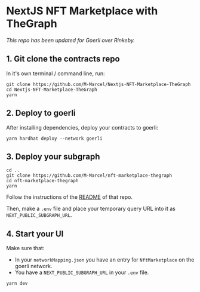 # NextJS NFT Marketplace with TheGraph

*This repo has been updated for Goerli over Rinkeby.*

## 1. Git clone the contracts repo

In it's own terminal / command line, run: 

```
git clone https://github.com/M-Marcel/Nextjs-NFT-Marketplace-TheGraph
cd Nextjs-NFT-Marketplace-TheGraph
yarn
```

## 2. Deploy to goerli 

After installing dependencies, deploy your contracts to goerli:

```
yarn hardhat deploy --network goerli
```

## 3. Deploy your subgraph

```
cd ..
git clone https://github.com/M-Marcel/nft-marketplace-thegraph
cd nft-marketplace-thegraph
yarn
```

Follow the instructions of the [README](https://github.com/M-Marcel/nft-marketplace-thegraph/blob/main/README.md) of that repo. 

Then, make a `.env` file and place your temporary query URL into it as `NEXT_PUBLIC_SUBGRAPH_URL`.


## 4. Start your UI

Make sure that:
- In your `networkMapping.json` you have an entry for `NftMarketplace` on the goerli network. 
- You have a `NEXT_PUBLIC_SUBGRAPH_URL` in your `.env` file. 

```
yarn dev
```

